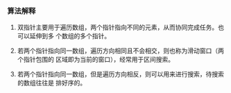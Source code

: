 ### 算法解释

1. 双指针主要用于遍历数组，两个指针指向不同的元素，从而协同完成任务。也可以延伸到多
个数组的多个指针。 

2. 若两个指针指向同一数组，遍历方向相同且不会相交，则也称为滑动窗口（两个指针包围的 区域即为当前的窗口），经常用于区间搜索。

3. 若两个指针指向同一数组，但是遍历方向相反，则可以用来进行搜索，待搜索的数组往往是 排好序的。